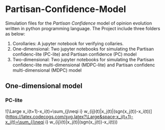 # Partisan-Confidence-Model
Simulation files for the *Partisan Confidence* model of opinion evolution written in python programming language. 
The Project include three folders as below: 
1. Corollaries: A jupyter notebook for verifying collaries. 
2. One-dimensional: Two jupyter notebooks for simulating the Partisan confidenc-lite (PC-lite) and Partisan confidence (PC) model 
3. Two-dimensional: Two jupyter notebooks for simulating the Partisan confidenc-lite multi-dimensional (MDPC-lite) and Partisan confidenc multi-dimensional (MDPC) model 

## One-dimensional model 
### PC-lite 

![\Large x_i(t+1)-x_i(t)=\sum_{j\neqi i} w_{ij}(t)|x_j(t)|(sgn(x_j(t))-x_i(t))](https://latex.codecogs.com/svg.latex?\Large&space;x_i(t+1)-x_i(t)=\sum_{j\neqi i} w_{ij}(t)|x_j(t)|(sgn(x_j(t))-x_i(t))) 






